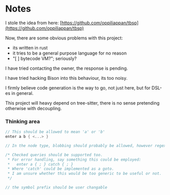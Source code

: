 # Notes

I stole the idea from here:
[https://github.com/oppiliappan/tbsp](https://github.com/oppiliappan/tbsp)

Now, there are some obvious problems with this project:
+ its written in rust
+ it tries to be a general purpose language for no reason
+ "[ ] bytecode VM?"; seriously?

I have tried contacting the owner, the response is pending.

I have tried hacking Bison into this behaviour, its too noisy.

I firmly believe code generation is the way to go, not just here,
but for DSL-es in general.

This project will heavy depend on tree-sitter,
there is no sense pretending otherwise with decoupling.

### Thinking area
```C
// This should be allowed to mean 'a' or 'b'
enter a b { <...> }

// In the node type, blobbing should probably be allowed, however regex sounds like overkill

/* Checked queries should be supported too.
 * For error handling, say something this could be employed:
 *   enter a { ; } catch { ; }
 * Where 'catch' could be implemented as a goto.
 * I am unsure whether this would be too generic to be useful or not.
 */

// the symbol prefix should be user changable
```
